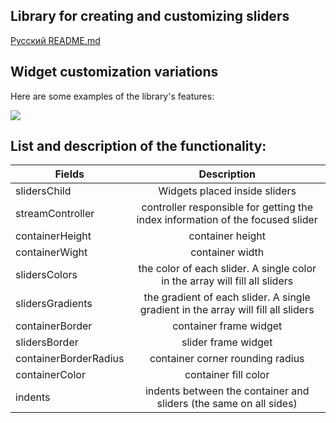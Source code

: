 ## Library for creating and customizing sliders

[Русский README.md](README.re.md)

## Widget customization variations

Here are some examples of the library's features:

![](.github/switchers_example.gif)

## List and description of the functionality:

| Fields           | Description                                   |
| ---------------- |:---------------------------------------------:|
| slidersChild     | Widgets placed inside sliders |
| streamController | controller responsible for getting the index information of the focused slider |
| containerHeight | container height |
| containerWight | container width |
| slidersColors | the color of each slider. A single color in the array will fill all sliders |
| slidersGradients | the gradient of each slider. A single gradient in the array will fill all sliders |
| containerBorder | container frame widget |
| slidersBorder | slider frame widget |
| containerBorderRadius | container corner rounding radius |
| containerColor | container fill color |
| indents | indents between the container and sliders (the same on all sides) |